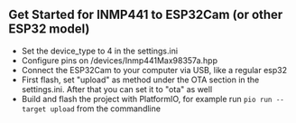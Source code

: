 ## Get Started for INMP441 to ESP32Cam (or other ESP32 model)
- Set the device_type to 4 in the settings.ini
- Configure pins on /devices/Inmp441Max98357a.hpp
- Connect the ESP32Cam to your computer via USB, like a regular esp32
- First flash, set "upload" as method under the OTA section in the settings.ini. After that you can set it to "ota" as well
- Build and flash the project with PlatformIO, for example run `pio run --target upload` from the commandline

